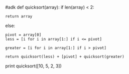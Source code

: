 #adk
def quicksort(array):
  if len(array) < 2:
  
    return array
  else:  
  
    pivot = array[0]
    less = [i for i in array[1:] if i <= pivot]
    
    greater = [i for i in array[1:] if i > pivot]
    
    return quicksort(less) + [pivot] + quicksort(greater)
    

print quicksort([10, 5, 2, 3])
